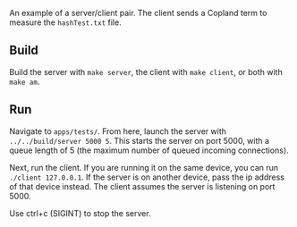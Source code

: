 An example of a server/client pair. The client sends a Copland term to measure the `hashTest.txt` file.

## Build
Build the server with `make server`, the client with `make client`, or both with `make am`.

## Run
Navigate to `apps/tests/`. From here, launch the server with `../../build/server 5000 5`. This starts the server on port 5000, with a queue length of 5 (the maximum number of queued incoming connections).

Next, run the client. If you are running it on the same device, you can run `./client 127.0.0.1`. If the server is on another device, pass the ip address of that device instead. The client assumes the server is listening on port 5000.

Use ctrl+c (SIGINT) to stop the server.
